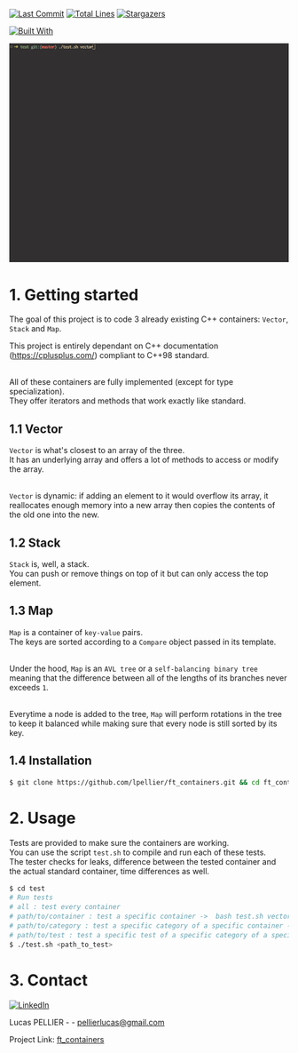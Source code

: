 [![Last Commit][last-commit]][project-url]
[![Total Lines][total-lines]][project-url]
[![Stargazers][stars-shield]][stars-url]

[![Built With][built-with-C++]][project-url]
 
<img class="banner-image" src="./ft_containers.gif" alt="a gif of the project building.."/>

# 1. Getting started 
The goal of this project is to code 3 already existing C++ containers: `Vector`, `Stack` and `Map`.<br/>

This project is entirely dependant on C++ documentation (https://cplusplus.com/) compliant to C++98 standard.<br/><br/>

All of these containers are fully implemented (except for type specialization). <br/>
They offer iterators and methods that work exactly like standard.

## 1.1 Vector
`Vector` is what's closest to an array of the three. <br/>
It has an underlying array and offers a lot of methods to access or modify the array.<br/><br/>

`Vector` is dynamic: if adding an element to it would overflow its array, it reallocates enough memory into a new array then copies the contents of the old one into the new.

## 1.2 Stack
`Stack` is, well, a stack.<br/>
You can push or remove things on top of it but can only access the top element.

## 1.3 Map
`Map` is a container of `key-value` pairs.<br/>
The keys are sorted according to a `Compare` object passed in its template.<br/><br/>

Under the hood, `Map` is an `AVL tree` or a `self-balancing binary tree` meaning that the difference between all of the lengths of its branches never exceeds `1`.<br/><br/>

Everytime a node is added to the tree, `Map` will perform rotations in the tree to keep it balanced while making sure that every node is still sorted by its key.

## 1.4 Installation 
```bash
$ git clone https://github.com/lpellier/ft_containers.git && cd ft_containers
```

# 2. Usage
Tests are provided to make sure the containers are working.<br/>
You can use the script `test.sh` to compile and run each of these tests.<br/>
The tester checks for leaks, difference between the tested container and the actual standard container, time differences as well.

```bash
$ cd test
# Run tests
# all : test every container
# path/to/container : test a specific container ->  bash test.sh vector
# path/to/category : test a specific category of a specific container ->  bash test vector/constructor
# path/to/test : test a specific test of a specific category of a specific container ->  bash test vector/modifiers/insert
$ ./test.sh <path_to_test>
```

# 3. Contact
[![LinkedIn][linkedin-shield]][linkedin-url]

Lucas PELLIER - - pellierlucas@gmail.com

Project Link: [ft_containers](https://github.com/lpellier/ft_containers)

[built-with-C++]: https://img.shields.io/badge/built%20with-C++-green

[project-url]: https://github.com/lpellier/ft_containers

[total-lines]: https://img.shields.io/tokei/lines/github/lpellier/ft_containers
[last-commit]: https://img.shields.io/github/last-commit/lpellier/ft_containers?style=flat

[stars-shield]: https://img.shields.io/github/stars/lpellier/ft_containers.svg?style=flat
[stars-url]: https://github.com/lpellier/ft_containers/stargazers
[linkedin-shield]: https://img.shields.io/badge/-LinkedIn-black.svg?flat&logo=linkedin&colorB=555
[linkedin-url]: https://linkedin.com/in/linkedin_username
[product-screenshot]: images/screenshot.png
[React.js]: https://img.shields.io/badge/React-20232A?style=for-the-badge&logo=react&logoColor=61DAFB
[React-url]: https://reactjs.org/ 
